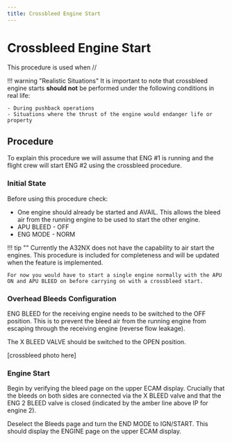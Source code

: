 ```yaml
---
title: Crossbleed Engine Start
---
```


# Crossbleed Engine Start

This procedure is used when // 

!!! warning "Realistic Situations"
    It is important to note that crossbleed engine starts **should not** be performed under the following conditions in real life:

    - During pushback operations
    - Situations where the thrust of the engine would endanger life or property

## Procedure

To explain this procedure we will assume that ENG #1 is running and the flight crew will start ENG #2 using the crossbleed procedure.

### Initial State

Before using this procedure check:

- One engine should already be started and AVAIL. This allows the bleed air from the running engine to be used to start the other engine.
- APU BLEED - OFF
- ENG MODE - NORM

!!! tip ""
    Currently the A32NX does not have the capability to air start the engines. This procedure is included for completeness and will be updated when the feature is implemented.

    For now you would have to start a single engine normally with the APU ON and APU BLEED on before carrying on with a crossbleed start.

### Overhead Bleeds Configuration

ENG BLEED for the receiving engine needs to be switched to the OFF position. This is to prevent the bleed air from the running engine from escaping through the receiving engine 
(reverse flow leakage).

The X BLEED VALVE should be switched to the OPEN position.

[crossbleed photo here]

### Engine Start

Begin by verifying the bleed page on the upper ECAM display. Crucially that the bleeds on both sides are connected via the X BLEED valve and that the ENG 2 BLEED valve is 
closed (indicated by the amber line above IP for engine 2).

Deselect the Bleeds page and turn the END MODE to IGN/START. This should display the ENGINE page on the upper ECAM display.
